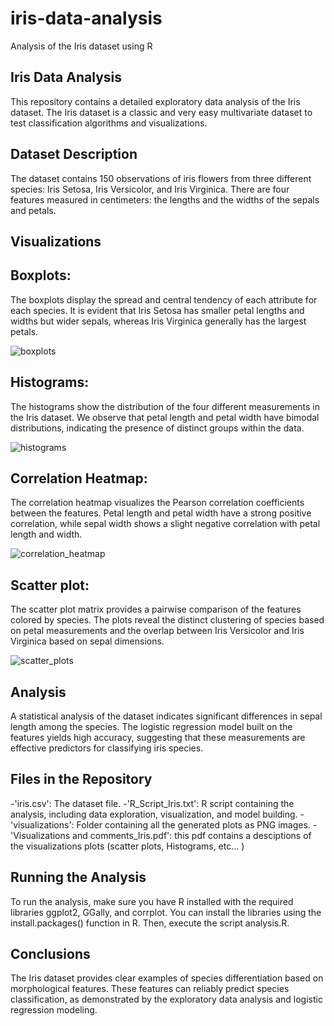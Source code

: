 # iris-data-analysis
Analysis of the Iris dataset using R

## Iris Data Analysis
This repository contains a detailed exploratory data analysis of the Iris dataset. The Iris dataset is a classic and very easy multivariate dataset to test classification algorithms and visualizations.

## Dataset Description
The dataset contains 150 observations of iris flowers from three different species: Iris Setosa, Iris Versicolor, and Iris Virginica. There are four features measured in centimeters: the lengths and the widths of the sepals and petals.

## Visualizations

## Boxplots:
The boxplots display the spread and central tendency of each attribute for each species. It is evident that Iris Setosa has smaller petal lengths and widths but wider sepals, whereas Iris Virginica generally has the largest petals.

![boxplots](https://github.com/JulienAkpalu/iris-data-analysis/assets/152445561/09772383-a233-4bdc-8ff8-3c98fa92bdc4)

## Histograms:
The histograms show the distribution of the four different measurements in the Iris dataset. We observe that petal length and petal width have bimodal distributions, indicating the presence of distinct groups within the data.

![histograms](https://github.com/JulienAkpalu/iris-data-analysis/assets/152445561/4de2ebae-3bad-43be-be3b-6fa01a608051)

## Correlation Heatmap:
The correlation heatmap visualizes the Pearson correlation coefficients between the features. Petal length and petal width have a strong positive correlation, while sepal width shows a slight negative correlation with petal length and width.

![correlation_heatmap](https://github.com/JulienAkpalu/iris-data-analysis/assets/152445561/1846a665-a953-4a30-b19e-5069545ad018)

## Scatter plot: 
The scatter plot matrix provides a pairwise comparison of the features colored by species. The plots reveal the distinct clustering of species based on petal measurements and the overlap between Iris Versicolor and Iris Virginica based on sepal dimensions.

![scatter_plots](https://github.com/JulienAkpalu/iris-data-analysis/assets/152445561/095c4d22-db48-4521-94c8-5958673b4940)

## Analysis
A statistical analysis of the dataset indicates significant differences in sepal length among the species. The logistic regression model built on the features yields high accuracy, suggesting that these measurements are effective predictors for classifying iris species.

## Files in the Repository
-'iris.csv': The dataset file.
-'R_Script_Iris.txt': R script containing the analysis, including data exploration, visualization, and model building.
-'visualizations': Folder containing all the generated plots as PNG images.
-'Visualizations and comments_Iris.pdf': this pdf contains a desciptions of the visualizations plots (scatter plots, Histograms, etc... ) 

## Running the Analysis
To run the analysis, make sure you have R installed with the required libraries ggplot2, GGally, and corrplot. You can install the libraries using the install.packages() function in R. Then, execute the script analysis.R.

## Conclusions 
The Iris dataset provides clear examples of species differentiation based on morphological features. These features can reliably predict species classification, as demonstrated by the exploratory data analysis and logistic regression modeling.
